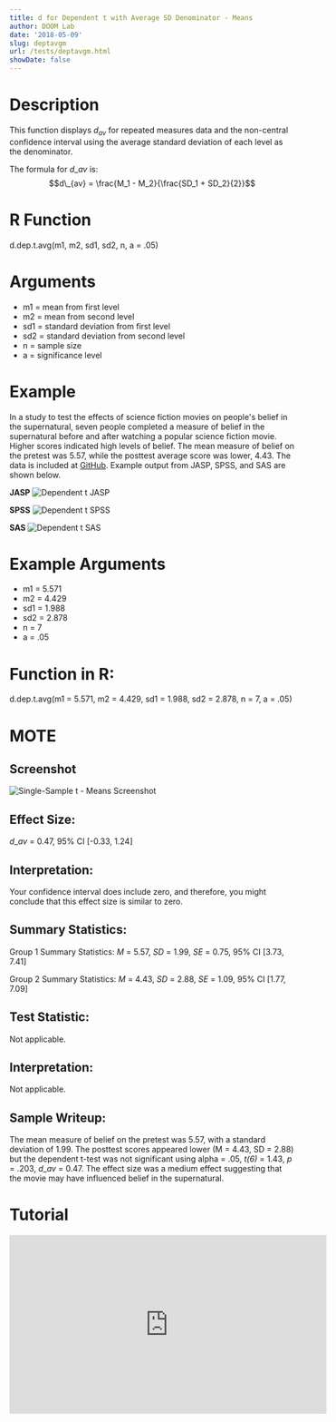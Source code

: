 ```yaml
---
title: d for Dependent t with Average SD Denominator - Means
author: DOOM Lab
date: '2018-05-09'
slug: deptavgm
url: /tests/deptavgm.html
showDate: false
---
```


<script src="//yihui.name/js/math-code.js"></script>
<script type = "text/x-mathjax-config">
MathJax.Hub.Config({
tex2jax: {
inlineMath: [['$', '$']],
}
})
</script>
<script async
src="//cdn.bootcss.com/mathjax/2.7.1/MathJax.js?config=TeX-MML-AM_CHTML">
</script>

# Description   

This function displays $d_{av}$ for repeated measures data and the non-central confidence interval using the average standard deviation of each level as the denominator.

The formula for $d\_{av}$ is: $$d\_{av} = \frac{M_1 - M_2}{\frac{SD_1 + SD_2}{2}}$$

# R Function

d.dep.t.avg(m1, m2, sd1, sd2, n, a = .05) 

# Arguments 

+ m1 = mean from first level
+ m2 = mean from second level
+ sd1 = standard deviation from first level
+ sd2	= standard deviation from second level
+ n = sample size
+ a	= significance level

# Example  

In a study to test the effects of science fiction movies on people's belief in the supernatural, seven people completed a measure of belief in the supernatural before and after watching a popular science fiction movie. Higher scores indicated high levels of belief. The mean measure of belief on the pretest was 5.57, while the posttest average score was lower, 4.43. The data is included at [GitHub](https://github.com/doomlab/shiny-server/tree/master/MOTE/examples). Example output from JASP, SPSS, and SAS are shown below.

**JASP**
![Dependent t JASP](https://raw.githubusercontent.com/doomlab/shiny-server/master/MOTE/examples/dependent%20t%20JASP.png)

**SPSS**
![Dependent t SPSS](https://raw.githubusercontent.com/doomlab/shiny-server/master/MOTE/examples/dependent%20t%20SPSS.png)

**SAS**
![Dependent t SAS](https://raw.githubusercontent.com/doomlab/shiny-server/master/MOTE/examples/dependent%20t%20SAS.PNG)

# Example Arguments

+ m1 = 5.571
+ m2 = 4.429
+ sd1 = 1.988
+ sd2	= 2.878
+ n = 7
+ a	= .05

# Function in R: 

d.dep.t.avg(m1 = 5.571, m2 = 4.429, sd1 = 1.988, sd2 = 2.878, n = 7, a = .05)

# MOTE

## Screenshot

![Single-Sample t - Means Screenshot](../images/deptavgmeans.jpg)

## Effect Size:

$d\_{av}$ = 0.47, 95% CI [-0.33, 1.24]

## Interpretation: 

Your confidence interval does include zero, and therefore, you might conclude that this effect size is similar to zero.

## Summary Statistics: 

Group 1 Summary Statistics: *M* = 5.57, *SD* = 1.99, *SE* = 0.75, 95% CI [3.73,  7.41]

Group 2 Summary Statistics: *M* = 4.43, *SD* = 2.88, *SE* = 1.09, 95% CI [1.77, 7.09]

## Test Statistic: 

Not applicable.

## Interpretation: 

Not applicable.

## Sample Writeup:

The mean measure of belief on the pretest was 5.57, with a standard deviation of 1.99. The posttest scores appeared lower (M = 4.43, SD = 2.88) but the dependent t-test was not significant using alpha = .05,
*t(6)* = 1.43, *p* = .203, $d\_{av}$ = 0.47. The effect size was a medium effect suggesting that the movie may have influenced belief in the supernatural.

# Tutorial

<iframe width="560" height="315" src="https://www.youtube.com/embed/eq9X4ynxq2A" frameborder="0" allow="autoplay; encrypted-media" allowfullscreen></iframe>
